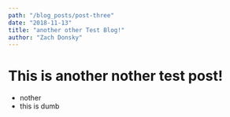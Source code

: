 ```yaml
---
path: "/blog_posts/post-three"
date: "2018-11-13"
title: "another other Test Blog!"
author: "Zach Donsky"
---
```


# This is another nother test post!
+  nother
+ this is dumb
